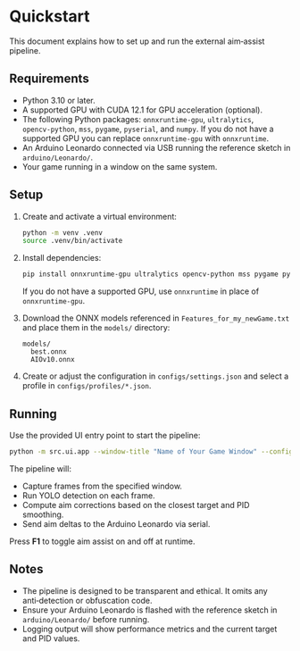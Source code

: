 # Quickstart

This document explains how to set up and run the external aim‑assist pipeline.

## Requirements

- Python 3.10 or later.
- A supported GPU with CUDA 12.1 for GPU acceleration (optional).
- The following Python packages: `onnxruntime‑gpu`, `ultralytics`,
  `opencv‑python`, `mss`, `pygame`, `pyserial`, and `numpy`.  If you do not
  have a supported GPU you can replace `onnxruntime‑gpu` with `onnxruntime`.
- An Arduino Leonardo connected via USB running the reference sketch in
  `arduino/Leonardo/`.
- Your game running in a window on the same system.

## Setup

1. Create and activate a virtual environment:

   ```bash
   python -m venv .venv
   source .venv/bin/activate
   ```

2. Install dependencies:

   ```bash
   pip install onnxruntime-gpu ultralytics opencv-python mss pygame pyserial numpy
   ```

   If you do not have a supported GPU, use `onnxruntime` in place of
   `onnxruntime-gpu`.

3. Download the ONNX models referenced in
   `Features_for_my_newGame.txt` and place them in the `models/` directory:

   ```
   models/
     best.onnx
     AIOv10.onnx
   ```

4. Create or adjust the configuration in `configs/settings.json` and select a
   profile in `configs/profiles/*.json`.

## Running

Use the provided UI entry point to start the pipeline:

```bash
python -m src.ui.app --window-title "Name of Your Game Window" --config configs/settings.json
```

The pipeline will:

* Capture frames from the specified window.
* Run YOLO detection on each frame.
* Compute aim corrections based on the closest target and PID smoothing.
* Send aim deltas to the Arduino Leonardo via serial.

Press **F1** to toggle aim assist on and off at runtime.

## Notes

- The pipeline is designed to be transparent and ethical.  It omits any
  anti‑detection or obfuscation code.
- Ensure your Arduino Leonardo is flashed with the reference sketch in
  `arduino/Leonardo/` before running.
- Logging output will show performance metrics and the current target and
  PID values.